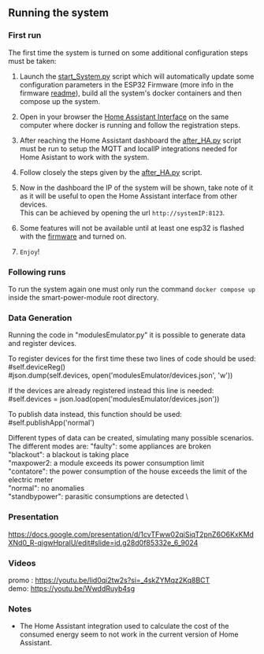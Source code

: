 ## Running the system ##

### First run ##
The first time the system is turned on some additional configuration steps must be taken:

1. Launch the [start_System.py](https://github.com/morgancasale/smart-power-module/blob/main/start_System.py) script which will automatically update some configuration parameters in the ESP32 Firmware (more info in the firmware [readme](https://github.com/morgancasale/smart-power-module/blob/main/ESP32Firmware/readme.md)), build all the system's docker containers and then compose up the system.

2. Open in your browser the [Home Assistant Interface](http:/127.0.0.1:8123) on the same computer where docker is running and follow the registration steps.

3. After reaching the Home Assistant dashboard the [after_HA.py](https://github.com/morgancasale/smart-power-module/blob/main/after_HA.py) script must be run to setup the MQTT and localIP integrations needed for Home Asistant to work with the system.

4. Follow closely the steps given by the [after_HA.py](https://github.com/morgancasale/smart-power-module/blob/main/after_HA.py) script.

5. Now in the dashboard the IP of the system will be shown, take note of it as it will be useful to open the Home Assistant interface from other devices. \
This can be achieved by opening the url `http://systemIP:8123`.

6. Some features will not be available until at least one esp32 is flashed with the [firmware](https://github.com/morgancasale/smart-power-module/tree/main/ESP32Firmware) and turned on.

7. `Enjoy`!

### Following runs ###
To run the system again one must only run the command `docker compose up` inside the smart-power-module root directory.

### Data Generation ###

Running the code in "modulesEmulator.py" it is possible to generate data and register devices.

To register devices for the first time these two lines of code should be used:\
            #self.deviceReg()\
            #json.dump(self.devices, open('modulesEmulator/devices.json', 'w'))
            
If the devices are already registered instead this line is needed:        
            #self.devices = json.load(open('modulesEmulator/devices.json')) 
            
To publish data instead, this function should be used:\
            #self.publishApp('normal') 
            
Different types of data can be created, simulating many possible scenarios.
The different modes are:
    "faulty": some appliances are broken \
    "blackout": a blackout is taking place \
    "maxpower2: a module exceeds its power consumption limit \
    "contatore": the power consumption of the house exceeds the limit of the electric meter \
    "normal": no anomalies \
    "standbypower": parasitic consumptions are detected \

### Presentation ###
https://docs.google.com/presentation/d/1cvTFww02qiSiqT2pnZ6O6KxKMdXNd0_R-qigwHpraIU/edit#slide=id.g28d0f85332e_6_9024

### Videos ###
promo : https://youtu.be/lid0qi2tw2s?si=_4skZYMqz2Kq8BCT \
demo: https://youtu.be/WwddRuyb4sg


### Notes ###

- The Home Assistant integration used to calculate the cost of the consumed energy seem to not work in the current version of Home Assistant.
